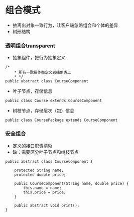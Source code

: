 # 组合模式

* 抽离出对象一致行为，让客户端忽略组合和个体的差异
* 树形结构

### 透明组合transparent
* 抽象组件，把行为抽象定义
~~~
/*
    * 所有一致操作都定义到抽象类上
    * */
public abstract class CourseComponent
~~~
* 叶子节点，存储信息
~~~
public class Course extends CourseComponent
~~~
* 树枝节点，存储层次（包）信息
~~~
public class CoursePackage extends CourseComponent
~~~
### 安全组合
* 定义的接口职责清晰
* 缺：需要区分叶子节点和树枝节点
~~~
public abstract class CourseComponent {

    protected String name;
    protected double price;

    public CourseComponent(String name, double price) {
        this.name = name;
        this.price = price;
    }

    public abstract void print();
}
~~~
